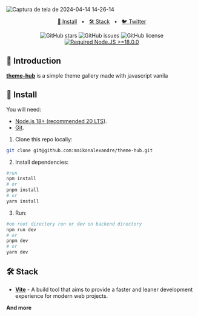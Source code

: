![Captura de tela de 2024-04-14 14-26-14](https://github.com/maikonalexandre/theme-hub/assets/86725282/d0bf5c19-ca83-41ad-bcb3-bfe1ed34c157)

<div align="center">
<p></p>

<a href="#-install">📌 Install</a>
<span>&nbsp;&nbsp;•&nbsp;&nbsp;</span>
<a href="#-stack">🛠️ Stack</a>
<span>&nbsp;&nbsp;•&nbsp;&nbsp;</span>
<a href="https://twitter.com/maikonalx">🐦 Twitter</a>

![GitHub stars](https://img.shields.io/github/stars/maikonalexandre/theme-hub)
![GitHub issues](https://img.shields.io/github/issues/maikonalexandre/theme-hub)
![GitHub license](https://img.shields.io/github/license/maikonalexandre/theme-hub)
[![Required Node.JS >=18.0.0](https://img.shields.io/static/v1?label=node&message=%20%3E=18.0.0&logo=node.js&color=3f893e)](https://nodejs.org/about/releases)

</div>

## 👋 Introduction

[**theme-hub**]() is a simple theme gallery made with javascript vanila 

## 📌 Install

You will need:

- [Node.js 18+ (recommended 20 LTS)](https://nodejs.org/en/).
- [Git](https://git-scm.com/).

1. Clone this repo locally:

```bash
git clone git@github.com:maikonalexandre/theme-hub.git
```

2. Install dependencies:

```bash
#run
npm install
# or
pnpm install
# or
yarn install
```

3. Run:

```bash
#on root directory run or dev on backend directory
npm run dev
# or
pnpm dev
# or
yarn dev
```

## 🛠️ Stack
- [**Vite**](https://vitejs.dev/) - A build tool that aims to provide a faster and leaner development experience for modern web projects.

**And more**

